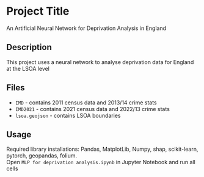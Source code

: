 # Project Title
An Artificial Neural Network for Deprivation Analysis in England

## Description
This project uses a neural network to analyse deprivation data for England at the LSOA level

## Files
- `IMD` - contains 2011 census data and 2013/14 crime stats
- `IMD2021` - contains 2021 census data and 2022/13 crime stats
- `lsoa.geojson` - contains LSOA boundaries

## Usage
Required library installations: Pandas, MatplotLib, Numpy, shap, scikit-learn, pytorch, geopandas, folium.  
Open `MLP for deprivation analysis.ipynb` in Jupyter Notebook and run all cells
